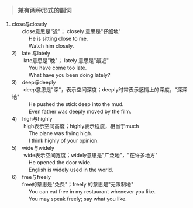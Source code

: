 > ### 兼有两种形式的副词

1) close与closely  <br>
　　close意思是"近"； closely 意思是"仔细地"  <br>
　　　 He is sitting close to me. <br>
　　　 Watch him closely.  <br>
2)　late 与lately  <br>
　　 late意思是"晚"； lately 意思是"最近" <br>
　　　 You have come too late. <br>
　　　 What have you been doing lately? <br>
3)　deep与deeply  <br>
　　 deep意思是"深"，表示空间深度；deeply时常表示感情上的深度，"深深地" <br>
　　　 He pushed the stick deep into the mud. <br>
　　　 Even father was deeply moved by the film. <br>
4)　high与highly  <br>
　　 high表示空间高度；highly表示程度，相当于much  <br>
　　　 The plane was flying high.  <br>
　　　 I think highly of your opinion. <br>
5)　wide与widely <br>
　　 wide表示空间宽度；widely意思是"广泛地"，"在许多地方" <br>
　　　 He opened the door wide. <br>
　　　 English is widely used in the world. <br>
6)　free与freely <br>
　　free的意思是"免费"；freely 的意思是"无限制地" <br>
　　　 You can eat free in my restaurant whenever you like. <br>
　　　 You may speak freely; say what you like. <br>
